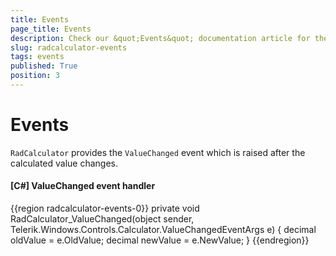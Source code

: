 ```yaml
---
title: Events
page_title: Events
description: Check our &quot;Events&quot; documentation article for the RadCalculator {{ site.framework_name }} control.
slug: radcalculator-events
tags: events
published: True
position: 3
---
```


# Events

`RadCalculator` provides the `ValueChanged` event which is raised after the calculated value changes.

#### __[C#] ValueChanged event handler__  
{{region radcalculator-events-0}}
	private void RadCalculator_ValueChanged(object sender, Telerik.Windows.Controls.Calculator.ValueChangedEventArgs e)
	{
		decimal oldValue = e.OldValue;
		decimal newValue = e.NewValue;
	}
{{endregion}}